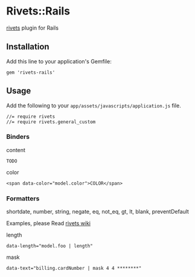 # Rivets::Rails

[rivets](https://github.com/mikeric/rivets) plugin for Rails

## Installation

Add this line to your application's Gemfile:

    gem 'rivets-rails'

## Usage

Add the following to your `app/assets/javascripts/application.js` file.

    //= require rivets
    //= require rivets.general_custom

### Binders

content

    TODO

color

    <span data-color="model.color">COLOR</span>

### Formatters

shortdate, number, string, negate, eq, not_eq, gt, lt, blank, preventDefault

Examples, please Read [rivets wiki](https://github.com/mikeric/rivets/wiki/Example-formatters)

length

    data-length="model.foo | length"

mask

    data-text="billing.cardNumber | mask 4 4 ********"



